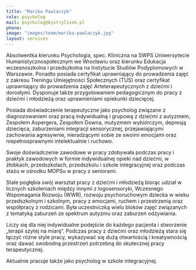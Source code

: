 ```yaml
---
title: "Marika Pawlaczyk"
role: psycholog
mail: psycholog@bystrylisek.pl
phone: 
image: "images/team/marika-pawlaczyk.jpg"
layout: services
---
```


Absolwentka kierunku Psychologia, spec. Kliniczna na SWPS Uniwersytecie Humanistycznospołecznym we Wrocławiu oraz kierunku Edukacja wczesnoszkolna i przedszkolna na Instytucie Studiów Podyplomowych w Warszawie. Ponadto posiada certyfikat uprawniający do prowadzenia zajęć z zakresu Treningu Umiejętności Społecznych (TUS) oraz certyfikat uprawniający do prowadzenia zajęć Arteterapeutycznych z dziećmi i dorosłymi. Dysponuje także przygotowaniem pedagogicznym do pracy z dziećmi i młodzieżą oraz uprawnieniami opiekunki dziecięcej.

Posiada doświadczenie terapeutyczne jako psycholog związane z diagnozowaniem oraz pracą indywidualną i grupową z dziećmi z autyzmem, Zespołem Aspergera, Zespołem Downa, mutyzmem wybiórczym, depresją dziecięca, zaburzeniami integracji sensorycznej, przejawiającymi zachowania agresywnie, nieradzącymi sobie ze swoimi emocjami oraz niepełnosprawnymi intelektualnie i ruchowo.

Swoje doświadczenie zawodowe w pracy zdobywała podczas pracy i praktyk zawodowych w formie indywidualnej opieki nad dziećmi, w żłobkach, przedszkolach, przedszkolu i szkole integracyjnej oraz podczas stażu w ośrodku MOPSu w pracy z seniorami.

Stale pogłębia swój warsztat pracy z dziećmi i młodzieżą biorąc udział w licznych szkoleniach między innymi z logosensoryki, Wczesnego Wspomagania Rozwoju (WWR), rozwoju psychoruchowym dziecka w wieku przedszkolnym i szkolnym, pracy z emocjami, ruchem i przestrzenią oraz współpracy z rodzicami. Była uczestniczką wielu bloków zajęć związanych z tematyką zaburzeń ze spektrum autyzmu oraz zaburzeń odżywiania.

Liczy się dla niej indywidualne podejście do każdego pacjenta i stworzenie „terapii szytej na miarę”. Podczas pracy z dziećmi oraz młodzieżą stara się łączyć różne style pracy, wykazywać się dużą otwartością i kreatywnością oraz dawać swobodną przestrzeń potrzebną do skutecznej pracy terapeutycznej.

Aktualnie pracuje także jako psycholog w szkole integracyjnej.
